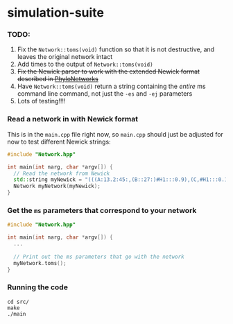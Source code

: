 # simulation-suite

### TODO:

1. Fix the `Network::toms(void)` function so that it is not destructive, and leaves the original network intact
2. Add times to the output of `Network::toms(void)`
3. ~~Fix the Newick parser to work with the extended Newick format described in [PhyloNetworks](https://github.com/crsl4/PhyloNetworks.jl/wiki/Introduction)~~
4. Have `Network::toms(void)` return a string containing the *entire* ms command line command, not just the `-es` and `-ej` parameters
5. Lots of testing!!!!

### Read a network in with Newick format

This is in the `main.cpp` file right now, so `main.cpp` should just be adjusted for now to test different Newick strings:

```cpp
#include "Network.hpp"

int main(int narg, char *argv[]) {
  // Read the network from Newick
  std::string myNewick = "(((A:13.2:45:,(B::27:)#H1:::0.9),(C,#H1:::0.1)f)g,D);";
  Network myNetwork(myNewick);
}
```

### Get the `ms` parameters that correspond to your network

```cpp
#include "Network.hpp"

int main(int narg, char *argv[]) {
  ...
  
  // Print out the ms parameters that go with the network
  myNetwork.toms();
}
```

### Running the code

```shell
cd src/
make
./main
```
